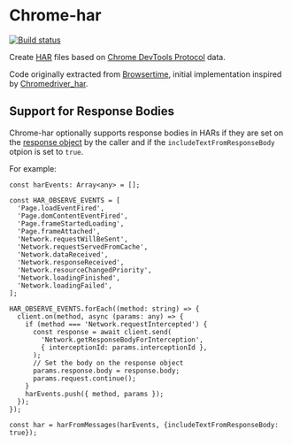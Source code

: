 # Chrome-har

[![Build status][travis-image]][travis-url]

Create [HAR](http://www.softwareishard.com/blog/har-12-spec/) files based on [Chrome DevTools Protocol](https://chromedevtools.github.io/devtools-protocol/) data.

Code originally extracted from [Browsertime](https://github.com/sitespeedio/browsertime), initial implementation inspired by [Chromedriver_har](https://github.com/woodsaj/chromedriver_har).

[travis-image]: https://img.shields.io/travis/sitespeedio/chrome-har.svg?style=flat-square
[travis-url]: https://travis-ci.org/sitespeedio/chrome-har

## Support for Response Bodies

Chrome-har optionally supports response bodies in HARs if they are set on the [response object](https://chromedevtools.github.io/devtools-protocol/tot/Network#type-Response) by the caller and if the `includeTextFromResponseBody` otpion is set to `true`.

For example:
```
const harEvents: Array<any> = [];

const HAR_OBSERVE_EVENTS = [
  'Page.loadEventFired',
  'Page.domContentEventFired',
  'Page.frameStartedLoading',
  'Page.frameAttached',
  'Network.requestWillBeSent',
  'Network.requestServedFromCache',
  'Network.dataReceived',
  'Network.responseReceived',
  'Network.resourceChangedPriority',
  'Network.loadingFinished',
  'Network.loadingFailed',
];

HAR_OBSERVE_EVENTS.forEach((method: string) => {
  client.on(method, async (params: any) => {
    if (method === 'Network.requestIntercepted') {
      const response = await client.send(
        'Network.getResponseBodyForInterception',
        { interceptionId: params.interceptionId },
      );
      // Set the body on the response object
      params.response.body = response.body;
      params.request.continue();
    }
    harEvents.push({ method, params });
  });
});

const har = harFromMessages(harEvents, {includeTextFromResponseBody: true});
```
